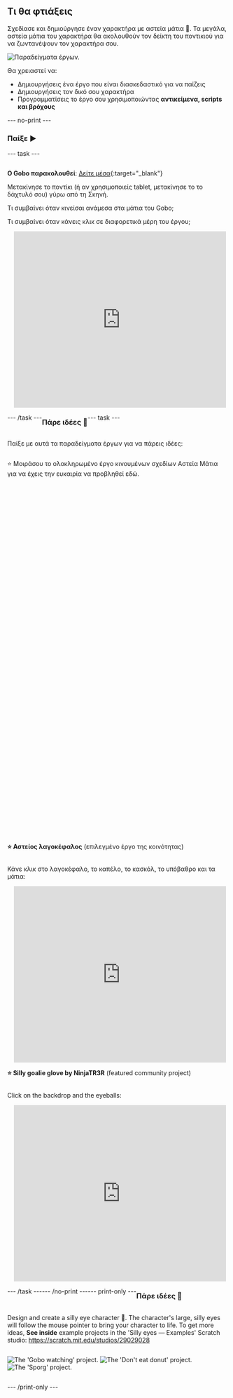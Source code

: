 ## Τι θα φτιάξεις

Σχεδίασε και δημιούργησε έναν χαρακτήρα με αστεία μάτια 👀. Τα μεγάλα, αστεία μάτια του χαρακτήρα θα ακολουθούν τον δείκτη του ποντικιού για να ζωντανέψουν τον χαρακτήρα σου.

![Παραδείγματα έργων.](images/showcase-line.png)

Θα χρειαστεί να:

+ Δημιουργήσεις ένα έργο που είναι διασκεδαστικό για να παίζεις
+ Δημιουργήσεις τον δικό σου χαρακτήρα
+ Προγραμματίσεις το έργο σου χρησιμοποιώντας **αντικείμενα, scripts και βρόχους**

--- no-print ---

### Παίξε ▶️

--- task ---

<div style="display: flex; flex-wrap: wrap">
<div style="flex-basis: 175px; flex-grow: 1">  

**Ο Gobo παρακολουθεί**: [Δείτε μέσα](https://scratch.mit.edu/projects/495141114/editor){:target="_blank"}

Μετακίνησε το ποντίκι (ή αν χρησιμοποιείς tablet, μετακίνησε το το δάχτυλό σου) γύρω από τη Σκηνή. 

Τι συμβαίνει όταν κινείσαι ανάμεσα στα μάτια του Gobo; 
  
Τι συμβαίνει όταν κάνεις κλικ σε διαφορετικά μέρη του έργου;
</div>
<div>

<div class="scratch-preview" style="margin-left: 15px;">
  <iframe allowtransparency="true" width="485" height="402" src="https://scratch.mit.edu/projects/embed/495141114/?autostart=false" frameborder="0"></iframe>
</div>

</div>

--- /task ---

### Πάρε ιδέες 💭

--- task ---

Παίξε με αυτά τα παραδείγματα έργων για να πάρεις ιδέες:

⭐ Μοιράσου το ολοκληρωμένο έργο κινουμένων σχεδίων Αστεία Μάτια για να έχεις την ευκαιρία να προβληθεί εδώ.
<div class="scratch-preview" style="margin-left: 15px;">
  <iframe allowtransparency="true" width="485" height="402" src="" frameborder="0"></iframe>
</div>
<div class="scratch-preview" style="margin-left: 15px;">
  <iframe allowtransparency="true" width="485" height="402" src="" frameborder="0"></iframe>
</div>

**⭐ Αστείος λαγοκέφαλος** (επιλεγμένο έργο της κοινότητας)

Κάνε κλικ στο λαγοκέφαλο, το καπέλο, το κασκόλ, το υπόβαθρο και τα μάτια:

<div class="scratch-preview" style="margin-left: 15px;">
  <iframe allowtransparency="true" width="485" height="402" src="https://scratch.mit.edu/projects/embed/772759744/?autostart=false" frameborder="0"></iframe>
</div>

**⭐ Silly goalie glove by NinjaTR3R** (featured community project)

Click on the backdrop and the eyeballs:

<div class="scratch-preview" style="margin-left: 15px;">
  <iframe allowtransparency="true" width="485" height="402" src="https://scratch.mit.edu/projects/embed/877343292/?autostart=false" frameborder="0"></iframe>
</div>

--- /task ---

--- /no-print ---

--- print-only ---

### Πάρε ιδέες 💭

Design and create a silly eye character 👀. The character's large, silly eyes will follow the mouse pointer to bring your character to life. To get more ideas, **See inside** example projects in the 'Silly eyes — Examples' Scratch studio: https://scratch.mit.edu/studios/29029028

![The 'Gobo watching' project.](images/gobo-watching.png) ![The 'Don't eat donut' project.](images/dont-eat-donut.png) ![The 'Sporg' project.](images/sporg.png)

--- /print-only ---

 
